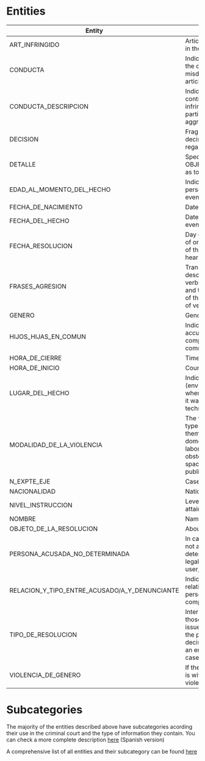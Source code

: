 # Entities
| Entity                                        | Description                                                                                                                                                                                                                 |
|-----------------------------------------------|-----------------------------------------------------------------------------------------------------------------------------------------------------------------------------------------------------------------------------|
| ART_INFRINGIDO                                | Article(s) of the infraction(s) in the case.                                                                                                                                                                                 |
| CONDUCTA                                      | Indicates the action relating to the crime, contravention, or misdemeanor described in the article infringed.                                                                                                               |
| CONDUCTA_DESCRIPCION                          | Indicates that the contravention or offence infringed has some particularity, such as being aggravated by some causality.                                                                                                    |
| DECISION                                      | Fragment of text denoting a decision taken by the court regarding the case.                                                                                                                                                 |
| DETALLE                                       | Specifies OBJETO_DE_LA_RESOLUCION as to what was resolved.                                                                                                                                                                   |
| EDAD_AL_MOMENTO_DEL_HECHO                     | Indicates the age of the person at the time of the event.                                                                                                                                                                   |
| FECHA_DE_NACIMIENTO                           | Date of birth.                                                                                                                                                                                                               |
| FECHA_DEL_HECHO                               | Date on which the reported event occurred.                                                                                                                                                                                   |
| FECHA_RESOLUCION                              | Day of resolution. In the case of oral hearings, it is the day of the beginning of the hearing.                                                                                                                             |
| FRASES_AGRESION                               | Transcription of the phrases described by the victim as the verbal aggression suffered and that are part of the facts of the case. Applies to cases of verbal violence.                                                     |
| GENERO                                        | Gender.                                                                                                                                                                                                                      |
| HIJOS_HIJAS_EN_COMUN                          | Indicates whether the accused person and the complainant have children in common.                                                                                                                                           |
| HORA_DE_CIERRE                                | Time of end of court hearing.                                                                                                                                                                                                |
| HORA_DE_INICIO                                | Court hearing start time.                                                                                                                                                                                                    |
| LUGAR_DEL_HECHO                               | Indicates the physical place (environment or public road) where the facts occurred or if it was committed by technological means.                                                                                           |
| MODALIDAD_DE_LA_VIOLENCIA                     | The way in which the different types of violence manifest themselves.  For example: domestic, institutional, media, labor, reproductive freedom, obstetric, in public or private spaces, and political and public violence. |
| N_EXPTE_EJE                                   | Case identifier number.                                                                                                                                                                                                      |
| NACIONALIDAD                                  | Nationality.                                                                                                                                                                                                                 |
| NIVEL_INSTRUCCION                             | Level of formal education attained by the individual.                                                                                                                                                                        |
| NOMBRE                                        | Name.                                                                                                                                                                                                                        |
| OBJETO_DE_LA_RESOLUCION                       | About what was resolved.                                                                                                                                                                                                     |
| PERSONA_ACUSADA_NO_DETERMINADA                | In case the accused person is not a natural person or is not determined. For example: legal entity, social network user, etc.                                                                                               |
| RELACION_Y_TIPO_ENTRE_ACUSADO/A_Y_DENUNCIANTE | Indicates the type of relationship the accused person has with the complainant.                                                                                                                                             |
| TIPO_DE_RESOLUCION                            | Interlocutory decisions are those that define a specific issue during the process of the proceeding, or final decisions are those that put an end to the process of the case.                                               |
| VIOLENCIA_DE_GENERO                           | If the fact under investigation is within a context of gender violence.                                                                                                                                                     |
# Subcategories
The majority of the entities described above have subcategories acording their use in the criminal court and the type of information they contain. You can check a more complete description [here](https://docs.google.com/document/d/123B9T2abCEqBaxxOl5c7HBJZRdIMtKDWo6IKHIVil04/edit) (Spanish version)

A comprehensive list of all entities and their subcategory can be found [here](https://docs.google.com/spreadsheets/d/1FTRtltYJrGJ6huQd0ih-QBZfqo5LGamVFXvXKcmX9-k/edit#gid=0)